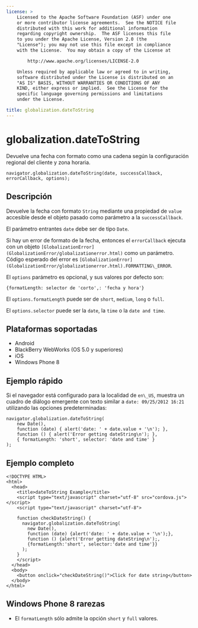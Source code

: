 ```yaml
---
license: >
    Licensed to the Apache Software Foundation (ASF) under one
    or more contributor license agreements.  See the NOTICE file
    distributed with this work for additional information
    regarding copyright ownership.  The ASF licenses this file
    to you under the Apache License, Version 2.0 (the
    "License"); you may not use this file except in compliance
    with the License.  You may obtain a copy of the License at

        http://www.apache.org/licenses/LICENSE-2.0

    Unless required by applicable law or agreed to in writing,
    software distributed under the License is distributed on an
    "AS IS" BASIS, WITHOUT WARRANTIES OR CONDITIONS OF ANY
    KIND, either express or implied.  See the License for the
    specific language governing permissions and limitations
    under the License.

title: globalization.dateToString
---
```


# globalization.dateToString

Devuelve una fecha con formato como una cadena según la configuración regional del cliente y zona horaria.

    navigator.globalization.dateToString(date, successCallback, errorCallback, options);
    

## Descripción

Devuelve la fecha con formato `String` mediante una propiedad de `value` accesible desde el objeto pasado como parámetro a la `successCallback`.

El parámetro entrantes `date` debe ser de tipo `Date`.

Si hay un error de formato de la fecha, entonces el `errorCallback` ejecuta con un objeto `[GlobalizationError](GlobalizationError/globalizationerror.html)` como un parámetro. Código esperado del error es `[GlobalizationError](GlobalizationError/globalizationerror.html).FORMATTING\_ERROR`.

El `options` parámetro es opcional, y sus valores por defecto son:

    {formatLength: selector de 'corto',: 'fecha y hora'}
    

El `options.formatLength` puede ser de `short`, `medium`, `long` o `full`.

El `options.selector` puede ser la `date`, la `time` o la `date and time`.

## Plataformas soportadas

*   Android
*   BlackBerry WebWorks (OS 5.0 y superiores)
*   iOS
*   Windows Phone 8

## Ejemplo rápido

Si el navegador está configurado para la localidad de `en\_US`, muestra un cuadro de diálogo emergente con texto similar a `date: 09/25/2012 16:21` utilizando las opciones predeterminadas:

    navigator.globalization.dateToString(
        new Date(),
        function (date) { alert('date: ' + date.value + '\n'); },
        function () { alert('Error getting dateString\n'); },
        { formatLength: 'short', selector: 'date and time' }
    );
    

## Ejemplo completo

    <!DOCTYPE HTML>
    <html>
      <head>
        <title>dateToString Example</title>
        <script type="text/javascript" charset="utf-8" src="cordova.js"></script>
        <script type="text/javascript" charset="utf-8">
    
        function checkDateString() {
          navigator.globalization.dateToString(
            new Date(),
            function (date) {alert('date: ' + date.value + '\n');},
            function () {alert('Error getting dateString\n');,
            {formatLength:'short', selector:'date and time'}}
          );
        }
        </script>
      </head>
      <body>
        <button onclick="checkDateString()">Click for date string</button>
      </body>
    </html>
    

## Windows Phone 8 rarezas

*   El `formatLength` sólo admite la opción `short` y `full` valores.